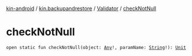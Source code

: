 [kin-android](../../index.md) / [kin.backupandrestore](../index.md) / [Validator](index.md) / [checkNotNull](./check-not-null.md)

# checkNotNull

`open static fun checkNotNull(object: `[`Any`](https://kotlinlang.org/api/latest/jvm/stdlib/kotlin/-any/index.html)`!, paramName: `[`String`](https://kotlinlang.org/api/latest/jvm/stdlib/kotlin/-string/index.html)`!): `[`Unit`](https://kotlinlang.org/api/latest/jvm/stdlib/kotlin/-unit/index.html)